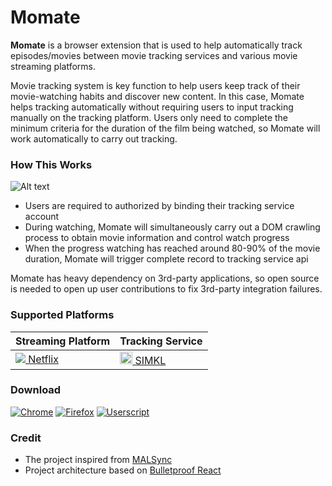 # Momate

**Momate** is a browser extension that is used to help automatically track episodes/movies between movie tracking services and various movie streaming platforms.

Movie tracking system is key function to help users keep track of their movie-watching habits and discover new content. In this case, Momate helps tracking automatically without requiring users to input tracking manually on the tracking platform. Users only need to complete the minimum criteria for the duration of the film being watched, so Momate will work automatically to carry out tracking.

### How This Works
![Alt text](https://ucarecdn.com/27d138be-dfb3-4dbc-85ab-debb0cfdd240/MomateRawDesign.jpg "a title")

- Users are required to authorized by binding their tracking service account
- During watching, Momate will simultaneously carry out a DOM crawling process to obtain movie information and control watch progress
- When the progress watching has reached around 80-90% of the movie duration, Momate will trigger complete record to tracking service api

Momate has heavy dependency on 3rd-party applications, so open source is needed to open up user contributions to fix 3rd-party integration failures.

### **Supported Platforms** <a id="anchor-link"></a>
  <table>
    <thead>
      <tr>
        <th>Streaming Platform</th>
        <th>Tracking Service</th>
      </tr>
    </thead>
    <tbody>
      <tr>
          <td><a href="https://netflix.com"><img src="https://favicon.malsync.moe/?domain=https://netflix.com"> Netflix</a></td>
          <td><a href="https://simkl.com"><img width="20" src="https://cdn6.aptoide.com/imgs/b/b/8/bb8ef66f099e698b0604b2e1765c2670_icon.png"> SIMKL</a></td>
        </tr>
    </tbody>
  </table>

### **Download**

[![Chrome](https://img.shields.io/chrome-web-store/users/kekjfbackdeiabghhcdklcdoekaanoel.svg?style=flat-square&label=Chrome&logo=google%20chrome&logoColor=white)](#)
[![Firefox](https://img.shields.io/amo/users/mal-sync.svg?style=flat-square&label=Firefox&logo=mozilla%20firefox&logoColor=white)](#)
[![Userscript](https://img.shields.io/badge/Userscript-Download-brightgreen.svg?style=flat-square&label=Userscript&logo=javascript&logoColor=white)](#)

### Credit
- The project inspired from [MALSync](https://github.com/MALSync/MALSync)
- Project architecture based on [Bulletproof React](https://github.com/alan2207/bulletproof-react)